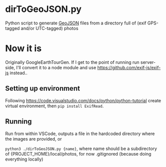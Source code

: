 # dirToGeoJSON.py
Python script to generate [GeoJSON](https://docs.mapbox.com/help/glossary/geojson/) files from a directory full of (exif GPS-tagged and/or UTC-tagged) photos

# Now it is
Originally GoogleEarthTourGen.  If I get to the point of running run server-side, I'll convert it to a node module and use https://github.com/exif-js/exif-js instead..

## Setting up environment

Following https://code.visualstudio.com/docs/python/python-tutorial create virtual environment, then `pip install ExifRead`.

## Running

Run from within VSCode, outputs a file in the hardcoded directory where the images are provided, or

`python3 ./dirToGeoJSON.py {name}`, where name should be a subdirectory of {PROJECT_HOME}/local/photos, for now .gitignored (because doing everything locally)
